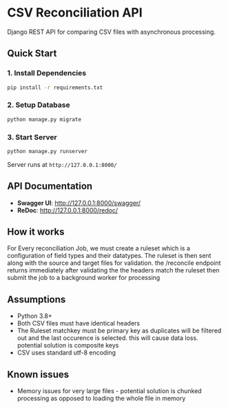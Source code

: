 # CSV Reconciliation API

Django REST API for comparing CSV files with asynchronous processing.

## Quick Start

### 1. Install Dependencies
```bash
pip install -r requirements.txt
```

### 2. Setup Database
```bash
python manage.py migrate
```

### 3. Start Server
```bash
python manage.py runserver
```

Server runs at `http://127.0.0.1:8000/`

## API Documentation
- **Swagger UI**: http://127.0.0.1:8000/swagger/
- **ReDoc**: http://127.0.0.1:8000/redoc/

## How it works

For Every reconciliation Job, we must create a ruleset which is a configuration of field types and their datatypes. 
The ruleset is then sent along with the source and target files for validation.
the /reconcile endpoint returns immediately after validating the the headers match the ruleset then submit the job to a background worker for processing


## Assumptions
- Python 3.8+
- Both CSV files must have identical headers
- The Ruleset matchkey must be primary key as duplicates will be filtered out and the last occurence is selected. this will cause data loss. potential solution is composite keys
- CSV uses standard utf-8 encoding


## Known issues
- Memory issues for very large files - potential solution is chunked processing as opposed to loading the whole file in memory

